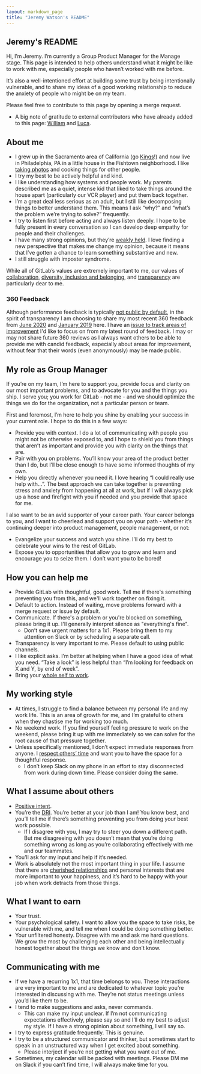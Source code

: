 ```yaml
---
layout: markdown_page
title: "Jeremy Watson's README"
---
```


## Jeremy's README

Hi, I’m Jeremy. I’m currently a Group Product Manager for the Manage stage. This page is intended to help others understand what it might be like to work with me, especially people who haven’t worked with me before.

It’s also a well-intentioned effort at building some trust by being intentionally vulnerable, and to share my ideas of a good working relationship to reduce the anxiety of people who might be on my team.

Please feel free to contribute to this page by opening a merge request.

- A big note of gratitude to external contributors who have already added to this page: [William](https://about.gitlab.com/company/team/#williamchia) and [Luca](https://about.gitlab.com/company/team/#tipyn).

## About me

- I grew up in the Sacramento area of California (go [Kings](https://twitter.com/SacramentoKings)!) and now live in Philadelphia, PA in a little house in the Fishtown neighborhood. I like [taking photos](https://www.instagram.com/dearwatson/) and cooking things for other people.
- I try my best to be actively helpful and kind.
- I like understanding how systems and people work. My parents described me as a quiet, intense kid that liked to take things around the house apart (particularly our VCR player) and put them back together.
- I’m a great deal less serious as an adult, but I still like decomposing things to better understand them. This means I ask “why?” and “what’s the problem we’re trying to solve?” frequently.
- I try to listen first before acting and always listen deeply. I hope to be fully present in every conversation so I can develop deep empathy for people and their challenges.
- I have many strong opinions, but they’re [weakly held](https://blog.codinghorror.com/strong-opinions-weakly-held/). I love finding a new perspective that makes me change my opinion, because it means that I’ve gotten a chance to learn something substantive and new.
- I still struggle with imposter syndrome.

While all of GitLab’s values are extremely important to me, our values of [collaboration](/handbook/values/#collaboration), [diversity, inclusion and belonging](/handbook/values/#diversity--inclusion), and [transparency](/handbook/values/#transparency) are particularly dear to me.

### 360 Feedback

Although performance feedback is typically [not public by default](/handbook/communication/#not-public), in the spirit of transparency I am choosing to share my most recent 360 feedback from [June 2020](https://drive.google.com/file/d/1Y6S0w3nZjN_WANFxme9k87OUix6l1I_a/view?usp=sharing) and [January 2019](https://drive.google.com/open?id=1h8VrRxkfNewCja1BVb9-_Yhu0WSucKAK) here. I have an [issue to track areas of improvement](https://gitlab.com/gitlab-org/manage/general-discussion/-/issues/17235) I'd like to focus on from my latest round of feedback. I may or may not share future 360 reviews as I always want others to be able to provide me with candid feedback, especially about areas for improvement, without fear that their words (even anonymously) may be made public.

## My role as Group Manager

If you’re on my team, I’m here to support you, provide focus and clarity on our most important problems, and to advocate for you and the things you ship. I serve you; you work for GitLab - not me - and we should optimize the things we do for the organization, not a particular person or team.

First and foremost, I’m here to help you shine by enabling your success in your current role. I hope to do this in a few ways:

- Provide you with context. I do a lot of communicating with people you might not be otherwise exposed to, and I hope to shield you from things that aren’t as important and provide you with clarity on the things that are.
- Pair with you on problems. You’ll know your area of the product better than I do, but I’ll be close enough to have some informed thoughts of my own.
- Help you directly whenever you need it. I love hearing “I could really use help with…”. The best approach we can take together is preventing stress and anxiety from happening at all at work, but if I will always pick up a hose and firefight with you if needed and you provide that space for me.

I also want to be an avid supporter of your career path. Your career belongs to you, and I want to cheerlead and support you on your path - whether it’s continuing deeper into product management, people management, or not:

- Evangelize your success and watch you shine. I’ll do my best to celebrate your wins to the rest of GitLab.
- Expose you to opportunities that allow you to grow and learn and encourage you to seize them. I don’t want you to be bored!

## How you can help me

- Provide GitLab with thoughtful, good work. Tell me if there's something preventing you from this, and we'll work together on fixing it.
- Default to action. Instead of waiting, move problems forward with a merge request or issue by default.
- Communicate. If there's a problem or you're blocked on something, please bring it up. I'll generally interpret silence as "everything's fine".
    - Don’t save urgent matters for a 1x1. Please bring them to my attention on Slack or by scheduling a separate call.
- Transparency is very important to me. Please default to using public channels.
- I like explicit asks. I’m better at helping when I have a good idea of what you need. “Take a look” is less helpful than “I’m looking for feedback on X and Y, by end of week”.
- Bring your [whole self to work](https://www.forbes.com/sites/hennainam/2018/05/10/bring-your-whole-self-to-work/#6cf3b5526291).

## My working style

- At times, I struggle to find a balance between my personal life and my work life. This is an area of growth for me, and I’m grateful to others when they chastise me for working too much.
- No weekend work. If you find yourself feeling pressure to work on the weekend, please bring it up with me immediately so we can solve for the root cause of that pressure together.
- Unless specifically mentioned, I don’t expect immediate responses from anyone. I [respect others’ time](/handbook/communication/#be-respectful-of-others-time) and want you to have the space for a thoughtful response.
    - I don’t keep Slack on my phone in an effort to stay disconnected from work during down time. Please consider doing the same.

## What I assume about others

- [Positive intent](/handbook/values/#assume-positive-intent).
- You’re the [DRI](/handbook/people-group/directly-responsible-individuals/). You’re better at your job than I am! You know best, and you’ll tell me if there’s something preventing you from doing your best work possible.
    - If I disagree with you, I may try to steer you down a different path. But me disagreeing with you doesn’t mean that you’re doing something wrong as long as you’re collaborating effectively with me and our teammates.
- You’ll ask for my input and help if it’s needed.
- Work is absolutely not the most important thing in your life. I assume that there are [cherished relationships](/handbook/values/#family-and-friends-first-work-second) and personal interests that are more important to your happiness, and it’s hard to be happy with your job when work detracts from those things.

## What I want to earn

- Your trust.
- Your psychological safety. I want to allow you the space to take risks, be vulnerable with me, and tell me when I could be doing something better.
- Your unfiltered honesty. Disagree with me and ask me hard questions. We grow the most by challenging each other and being intellectually honest together about the things we know and don’t know.

## Communicating with me

- If we have a recurring 1x1, that time belongs to you. These interactions are very important to me and are dedicated to whatever topic you’re interested in discussing with me. They’re not status meetings unless you’d like them to be.
- I tend to make suggestions and asks, never commands.
    - This can make my input unclear. If I’m not communicating expectations effectively, please say so and I’ll do my best to adjust my style. If I have a strong opinion about something, I will say so.
- I try to express gratitude frequently. This is genuine.
- I try to be a structured communicator and thinker, but sometimes start to speak in an unstructured way when I get excited about something.
    - Please interject if you’re not getting what you want out of me.
- Sometimes, my calendar will be packed with meetings. Please DM me on Slack if you can’t find time, I will always make time for you.
